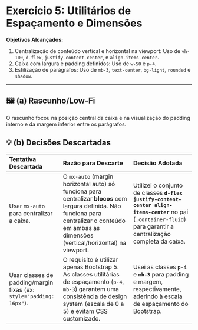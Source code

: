 # Exercício 5: Utilitários de Espaçamento e Dimensões

**Objetivos Alcançados:**
1.  Centralização de conteúdo vertical e horizontal na viewport: Uso de `vh-100`, `d-flex`, `justify-content-center`, e `align-items-center`.
2.  Caixa com largura e padding definidos: Uso de `w-50` e `p-4`.
3.  Estilização de parágrafos: Uso de `mb-3`, `text-center`, `bg-light`, `rounded` e `shadow`.

---

## 🖼️ (a) Rascunho/Low-Fi

O rascunho focou na posição central da caixa e na visualização do padding interno e da margem inferior entre os parágrafos.

## 💡 (b) Decisões Descartadas

| Tentativa Descartada | Razão para Descarte | Decisão Adotada |
| :--- | :--- | :--- |
| Usar `mx-auto` para centralizar a caixa. | O `mx-auto` (margin horizontal auto) só funciona para centralizar **blocos** com largura definida. Não funciona para centralizar o conteúdo em ambas as dimensões (vertical/horizontal) na viewport. | Utilizei o conjunto de classes **`d-flex justify-content-center align-items-center`** no pai (`.container-fluid`) para garantir a centralização completa da caixa. |
| Usar classes de padding/margin fixas (ex: `style="padding: 16px"`). | O requisito é utilizar apenas Bootstrap 5. As classes utilitárias de espaçamento (`p-4`, `mb-3`) garantem uma consistência de design system (escala de 0 a 5) e evitam CSS customizado. | Usei as classes **`p-4`** e **`mb-3`** para padding e margem, respectivamente, aderindo à escala de espaçamento do Bootstrap. |